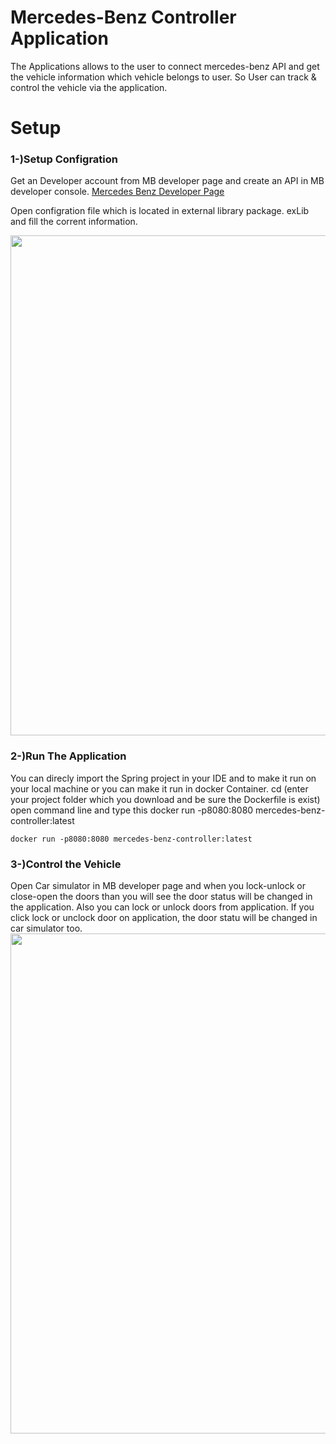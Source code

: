 
# Mercedes-Benz Controller Application
The Applications allows to the user to connect mercedes-benz API and get the vehicle information which vehicle belongs to user. 
So User can track & control the vehicle via the application.


# Setup
### 1-)Setup Configration
Get an Developer account from MB developer page and create an API in MB developer console. [Mercedes Benz Developer Page](https://developer.mercedes-benz.com/news/our-first-experimental-api) 

Open configration file which is located in external library package. exLib and fill the corrent information.

<img width="800px" src="https://user-images.githubusercontent.com/3717312/136297075-88fa587b-2977-405b-b549-e9431f4dd836.jpg">

### 2-)Run The Application
You can direcly import the Spring project in your IDE and to make it run on your local machine or  you can make it run in docker Container.
cd (enter your project folder which you download and be sure the Dockerfile is exist)
open command line and type this
docker run -p8080:8080 mercedes-benz-controller:latest


```docker run -p8080:8080 mercedes-benz-controller:latest```

### 3-)Control the Vehicle
Open Car simulator in MB developer page and when you lock-unlock or close-open the doors than you will see  the door status will be changed in the application.
Also you can lock or unlock doors from application. If you click lock or unclock door on application, the door statu will be changed in car simulator too.
<img width="800px" src="https://user-images.githubusercontent.com/3717312/136298432-cf642f47-2d18-40bb-b44a-9f255b349dd6.jpg">
